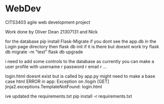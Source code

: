 # WebDev
CITS3403 agile web development project

Work done by Oliver Dean 21307131 
and
Nick 

for the database 
pip install Flask-Migrate
if you dont see the app.db in the Login page directory then 
flask db init
if it is there but doesnt work try
flask db migrate -m "test"
flask db upgrade

i need to add some controls to the database as currently you can make a user profile with username r password r email r ...

login.html doesnt exist but is called by app.py might need to make a base case html
ERROR in app: Exception on /login [GET]
jinja2.exceptions.TemplateNotFound: login.html

ive updated the requirements.txt
pip install -r requirements.txt
